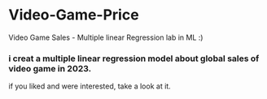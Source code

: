 # Video-Game-Price
Video Game  Sales - Multiple linear Regression lab in ML :)
### i creat a multiple linear regression model about global sales of video game in 2023.
if you liked and were interested, take a look at it.
